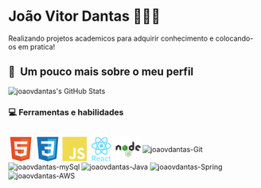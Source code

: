 <h1>João Vitor Dantas 👨🏻‍💻 &nbsp</h1>

<p>


Realizando projetos academicos para adquirir conhecimento e colocando-os em pratica!


 <h2>🚀 &nbsp;Um pouco mais sobre o meu perfil</h2>

 ![joaovdantas's GitHub Stats](https://github-readme-stats.vercel.app/api?username=joaovdantas&show_icons=true&theme=dracula)


<h3 align="left">💻 Ferramentas e habilidades</h3>
<div style="display: inline_block"><br>
        <img align="center" alt="joaovdantas-HTML" height="50" width="50" src="https://raw.githubusercontent.com/devicons/devicon/master/icons/html5/html5-original.svg">
        <img align="center" alt="joaovdantas-CSS" height="50" width="50" src="https://raw.githubusercontent.com/devicons/devicon/master/icons/css3/css3-original.svg">
        <img align="center" alt="joaovdantas-JS" height="50" width="50" src="https://raw.githubusercontent.com/devicons/devicon/master/icons/javascript/javascript-plain.svg">
        <img align="center" alt="joaovdantas-Reactjs" height="50" width="50" src="https://raw.githubusercontent.com/devicons/devicon/master/icons/react/react-original-wordmark.svg">
        <img align="center" alt="joaovdantas-Nodejs" height="50" width="50" src="https://raw.githubusercontent.com/devicons/devicon/master/icons/nodejs/nodejs-original-wordmark.svg">
        <img align="center" alt="joaovdantas-Git" height="50" width="50" src="https://cdn.worldvectorlogo.com/logos/git-icon.svg">
        <img align="center" alt="joaovdantas-mySql" height="50" width="50" src="https://cdn.jsdelivr.net/gh/devicons/devicon/icons/mysql/mysql-original-wordmark.svg" />
        <img align="center" alt="joaovdantas-Java" height="50" width="50" src="https://cdn.jsdelivr.net/gh/devicons/devicon@latest/icons/java/java-original-wordmark.svg" />
        <img align="center" alt="joaovdantas-Spring" height="50" width="50" src="https://cdn.jsdelivr.net/gh/devicons/devicon@latest/icons/spring/spring-original-wordmark.svg" />
        <img align="center" alt="joaovdantas-AWS" height="50" width="50" src="https://cdn.jsdelivr.net/gh/devicons/devicon@latest/icons/amazonwebservices/amazonwebservices-original-wordmark.svg" />
  
